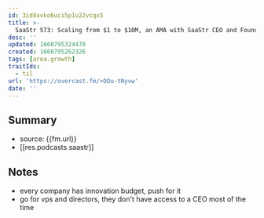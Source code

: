 ```yaml
---
id: 3id8xvko6uci5p1u22vcqx5
title: >-
  SaaStr 573: Scaling from $1 to $10M, an AMA with SaaStr CEO and Founder Jason Lemkin
desc: ''
updated: 1660795324470
created: 1660795262326
tags: [area.growth]
traitIds:
  - til
url: 'https://overcast.fm/+OOu-tNyvw'
date: ''
---
```


## Summary
- source:  {{fm.url}}
- [[res.podcasts.saastr]]

## Notes
- every company has innovation budget, push for it
- go for vps and directors, they don't have access to a CEO most of the time